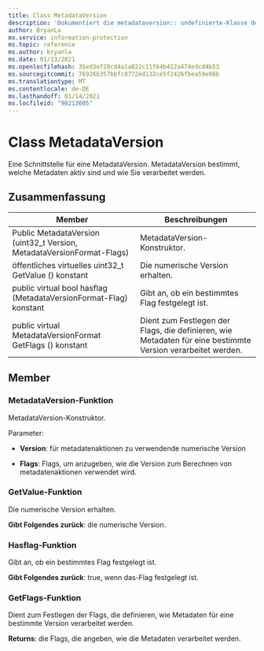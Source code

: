 ```yaml
---
title: Class MetadataVersion
description: 'Dokumentiert die metadataversion:: undefinierte-Klasse des Microsoft Information Protection (MIP) SDK.'
author: BryanLa
ms.service: information-protection
ms.topic: reference
ms.author: bryanla
ms.date: 01/13/2021
ms.openlocfilehash: 35ed3ef28cd4a1a822c11f64b422a474edcd4b53
ms.sourcegitcommit: 76926b357bbfc8772ed132ce5f2426fbea59e98b
ms.translationtype: MT
ms.contentlocale: de-DE
ms.lasthandoff: 01/14/2021
ms.locfileid: "98213605"
---
```

# <a name="class-metadataversion"></a>Class MetadataVersion 
Eine Schnittstelle für eine MetadataVersion. MetadataVersion bestimmt, welche Metadaten aktiv sind und wie Sie verarbeitet werden.
  
## <a name="summary"></a>Zusammenfassung
 Member                        | Beschreibungen                                
--------------------------------|---------------------------------------------
Public MetadataVersion (uint32_t Version, MetadataVersionFormat-Flags)  |  MetadataVersion-Konstruktor.
öffentliches virtuelles uint32_t GetValue () konstant  |  Die numerische Version erhalten.
public virtual bool hasflag (MetadataVersionFormat-Flag) konstant  |  Gibt an, ob ein bestimmtes Flag festgelegt ist.
public virtual MetadataVersionFormat GetFlags () konstant  |  Dient zum Festlegen der Flags, die definieren, wie Metadaten für eine bestimmte Version verarbeitet werden.
  
## <a name="members"></a>Member
  
### <a name="metadataversion-function"></a>MetadataVersion-Funktion
MetadataVersion-Konstruktor.

Parameter:  
* **Version**: für metadatenaktionen zu verwendende numerische Version 


* **Flags**: Flags, um anzugeben, wie die Version zum Berechnen von metadatenaktionen verwendet wird.


  
### <a name="getvalue-function"></a>GetValue-Funktion
Die numerische Version erhalten.

  
**Gibt Folgendes zurück**: die numerische Version.
  
### <a name="hasflag-function"></a>Hasflag-Funktion
Gibt an, ob ein bestimmtes Flag festgelegt ist.

  
**Gibt Folgendes zurück**: true, wenn das-Flag festgelegt ist.
  
### <a name="getflags-function"></a>GetFlags-Funktion
Dient zum Festlegen der Flags, die definieren, wie Metadaten für eine bestimmte Version verarbeitet werden.

  
**Returns**: die Flags, die angeben, wie die Metadaten verarbeitet werden.